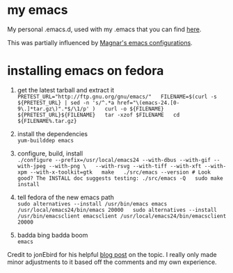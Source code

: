 my emacs
========

My personal .emacs.d, used with my .emacs that you can find [here](https://github.com/SuitAndThai/dotfiles).

This was partially influenced by [Magnar's emacs configurations](https://github.com/magnars/.emacs.d).

installing emacs on fedora
==========================

1. get the latest tarball and extract it  
`PRETEST_URL="http://ftp.gnu.org/gnu/emacs/"  
FILENAME=$(curl -s ${PRETEST_URL} | sed -n 's/^.*a href="\(emacs-24.[0-9\.]*tar.gz\)".*$/\1/p' )  
curl -o ${FILENAME} ${PRETEST_URL}${FILENAME}  
tar -xzof $FILENAME  
cd ${FILENAME%.tar.gz}`

2. install the dependencies  
`yum-builddep emacs`

3. configure, build, install  
`./configure --prefix=/usr/local/emacs24 --with-dbus --with-gif --with-jpeg --with-png \  
--with-rsvg --with-tiff --with-xft --with-xpm --with-x-toolkit=gtk  
make  
./src/emacs --version # Look good? The INSTALL doc suggests testing: ./src/emacs -Q  
sudo make install`

4. tell fedora of the new emacs path  
`sudo alternatives --install /usr/bin/emacs emacs /usr/local/emacs24/bin/emacs 20000  
sudo alternatives --install /usr/bin/emacsclient emacsclient /usr/local/emacs24/bin/emacsclient 20000`

5. badda bing badda boom  
`emacs`

Credit to jonEbird for his helpful [blog post](http://jonebird.com/2011/12/29/installing-emacs-v24-on-fedora/) on the topic.  I really only made minor adjustments to it based off the comments and my own experience.
